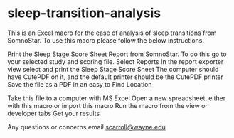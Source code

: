 # sleep-transition-analysis


This is an Excel macro for the ease of analysis of sleep transitions from SomnoStar. To use this macro please follow the below instructions. 

Print the Sleep Stage Score Sheet Report from SomnoStar. 
	To do this go to your selected study and scoring file. 
	Select Reports
	In the report exporter view select and print the Sleep Stage Score Sheet
		The computer should have CutePDF on it, and the default printer should be the CutePDF printer
	Save the file as a PDF in an easy to Find Location

Take this file to a computer with MS Excel
Open a new spreadsheet, either with this macro or import this macro
Run the macro from the view or developer tabs
Get your results


Any questions or concerns email scarroll@wayne.edu